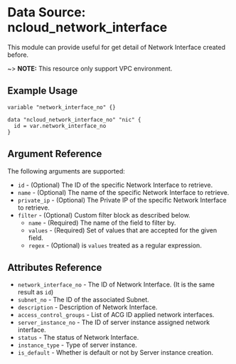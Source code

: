 # Data Source: ncloud_network_interface

This module can provide useful for get detail of Network Interface created before.

~> **NOTE:** This resource only support VPC environment.

## Example Usage

```hcl
variable "network_interface_no" {}

data "ncloud_network_interface_no" "nic" {
  id = var.network_interface_no
}
```

## Argument Reference

The following arguments are supported:

* `id` - (Optional) The ID of the specific Network Interface to retrieve.
* `name` - (Optional) The name of the specific Network Interface to retrieve.
* `private_ip` - (Optional) The Private IP of the specific Network Interface to retrieve.  
* `filter` - (Optional) Custom filter block as described below.
  * `name` - (Required) The name of the field to filter by.
  * `values` - (Required) Set of values that are accepted for the given field.
  * `regex` - (Optional) is `values` treated as a regular expression.

## Attributes Reference

* `network_interface_no` - The ID of Network Interface. (It is the same result as `id`)
* `subnet_no` - The ID of the associated Subnet.
* `description` - Description of Network Interface.
* `access_control_groups` - List of ACG ID applied network interfaces.
* `server_instance_no` - The ID of server instance assigned network interface.
* `status` - The status of Network Interface.
* `instance_type` - Type of server instance.
* `is_default` - Whether is default or not by Server instance creation.